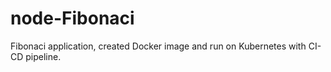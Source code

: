 # node-Fibonaci
Fibonaci application, created Docker image and run on Kubernetes with CI-CD pipeline.
